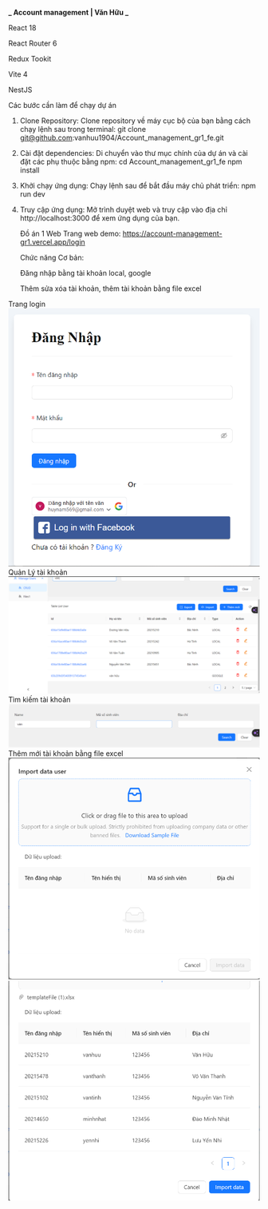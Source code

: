 **_ Account management | Văn Hữu _**

React 18

React Router 6

Redux Tookit

Vite 4

NestJS

Các bước cần làm để chạy dự án

1. Clone Repository: Clone repository về máy cục bộ của bạn bằng cách chạy lệnh sau trong terminal:
   git clone git@github.com:vanhuu1904/Account_management_gr1_fe.git
2. Cài đặt dependencies: Di chuyển vào thư mục chính của dự án và cài đặt các phụ thuộc bằng npm:
   cd Account_management_gr1_fe
   npm install
3. Khởi chạy ứng dụng: Chạy lệnh sau để bắt đầu máy chủ phát triển:
   npm run dev
4. Truy cập ứng dụng: Mở trình duyệt web và truy cập vào địa chỉ
   http://localhost:3000 để xem ứng dụng của bạn.
   
   Đồ án 1 Web
   Trang web demo: https://account-management-gr1.vercel.app/login
   
   Chức năng Cơ bản:

   Đăng nhập bằng tài khoản local, google
   
   Thêm sửa xóa tài khoản, thêm tài khoản bằng file excel

Trang login
![Alt text](./screenshots/tranglogin.png)
Quản Lý tài khoản
![Alt text](./screenshots/quanlytkhoan.png)
Tìm kiếm tài khoản
![Alt text](./screenshots/timkiemtaikhoan.png)
Thêm mới tài khoản bằng file excel
![Alt text](./screenshots/themmoitaikhoanbangexcel.png)
![Alt text](./screenshots/importfile.png)
